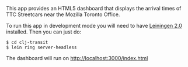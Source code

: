 This app provides an HTML5 dashboard that displays the arrival times of TTC Streetcars near the Mozilla Toronto Office.

To run this app in development mode you will need to have [Leiningen 2.0](https://github.com/technomancy/leiningen) installed. Then you can just do:

```
$ cd clj-transit
$ lein ring server-headless
```

The dashboard will run on [http://localhost:3000/index.html](http://localhost:3000/index.html)
